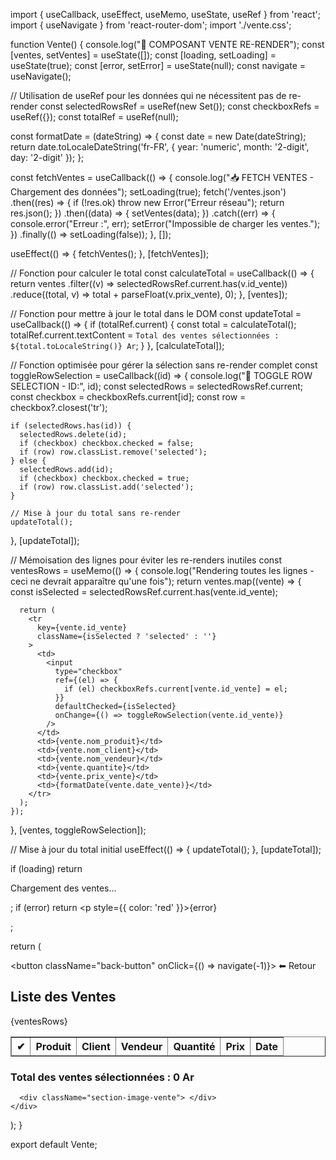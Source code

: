 import { useCallback, useEffect, useMemo, useState, useRef } from 'react';
import { useNavigate } from 'react-router-dom';
import './vente.css';

function Vente() {
  console.log("🔄 COMPOSANT VENTE RE-RENDER");
  const [ventes, setVentes] = useState([]);
  const [loading, setLoading] = useState(true);
  const [error, setError] = useState(null);
  const navigate = useNavigate();
  
  // Utilisation de useRef pour les données qui ne nécessitent pas de re-render
  const selectedRowsRef = useRef(new Set());
  const checkboxRefs = useRef({});
  const totalRef = useRef(null);

  const formatDate = (dateString) => {
    const date = new Date(dateString);
    return date.toLocaleDateString('fr-FR', {
      year: 'numeric',
      month: '2-digit',
      day: '2-digit'
    });
  };

  const fetchVentes = useCallback(() => {
    console.log("📥 FETCH VENTES - Chargement des données");
    setLoading(true);
    fetch('/ventes.json')
      .then((res) => {
        if (!res.ok) throw new Error("Erreur réseau");
        return res.json();
      })
      .then((data) => {
        setVentes(data);
      })
      .catch((err) => {
        console.error("Erreur :", err);
        setError("Impossible de charger les ventes.");
      })
      .finally(() => setLoading(false));
  }, []);

  useEffect(() => {
    fetchVentes();
  }, [fetchVentes]);

  // Fonction pour calculer le total
  const calculateTotal = useCallback(() => {
    return ventes
      .filter((v) => selectedRowsRef.current.has(v.id_vente))
      .reduce((total, v) => total + parseFloat(v.prix_vente), 0);
  }, [ventes]);

  // Fonction pour mettre à jour le total dans le DOM
  const updateTotal = useCallback(() => {
    if (totalRef.current) {
      const total = calculateTotal();
      totalRef.current.textContent = `Total des ventes sélectionnées : ${total.toLocaleString()} Ar`;
    }
  }, [calculateTotal]);

  // Fonction optimisée pour gérer la sélection sans re-render complet
  const toggleRowSelection = useCallback((id) => {
    console.log("🔄 TOGGLE ROW SELECTION - ID:", id);
    const selectedRows = selectedRowsRef.current;
    const checkbox = checkboxRefs.current[id];
    const row = checkbox?.closest('tr');
    
    if (selectedRows.has(id)) {
      selectedRows.delete(id);
      if (checkbox) checkbox.checked = false;
      if (row) row.classList.remove('selected');
    } else {
      selectedRows.add(id);
      if (checkbox) checkbox.checked = true;
      if (row) row.classList.add('selected');
    }
    
    // Mise à jour du total sans re-render
    updateTotal();
  }, [updateTotal]);

  // Mémoisation des lignes pour éviter les re-renders inutiles
  const ventesRows = useMemo(() => {
    console.log("Rendering toutes les lignes - ceci ne devrait apparaître qu'une fois");
    return ventes.map((vente) => {
      const isSelected = selectedRowsRef.current.has(vente.id_vente);
      
      return (
        <tr
          key={vente.id_vente}
          className={isSelected ? 'selected' : ''}
        >
          <td>
            <input
              type="checkbox"
              ref={(el) => {
                if (el) checkboxRefs.current[vente.id_vente] = el;
              }}
              defaultChecked={isSelected}
              onChange={() => toggleRowSelection(vente.id_vente)}
            />
          </td>
          <td>{vente.nom_produit}</td>
          <td>{vente.nom_client}</td>
          <td>{vente.nom_vendeur}</td>
          <td>{vente.quantite}</td>
          <td>{vente.prix_vente}</td>
          <td>{formatDate(vente.date_vente)}</td>
        </tr>
      );
    });
  }, [ventes, toggleRowSelection]);

  // Mise à jour du total initial
  useEffect(() => {
    updateTotal();
  }, [updateTotal]);

  if (loading) return <p>Chargement des ventes...</p>;
  if (error) return <p style={{ color: 'red' }}>{error}</p>;

  return (
    <div className="App-vente">
      <div className="vente-container">
        <button className="back-button" onClick={() => navigate(-1)}>
          ⬅ Retour
        </button>
        <h2>Liste des Ventes</h2>
        <table className="styled-table" border="1">
          <thead>
            <tr>
              <th>✔</th>
              <th>Produit</th>
              <th>Client</th>
              <th>Vendeur</th>
              <th>Quantité</th>
              <th>Prix</th>
              <th>Date</th>
            </tr>
          </thead>
          <tbody>
            {ventesRows}
          </tbody>
        </table>
        <h3 ref={totalRef}>Total des ventes sélectionnées : 0 Ar</h3>
      </div>

      <div className="section-image-vente"> </div>
    </div>
  );
}

export default Vente;